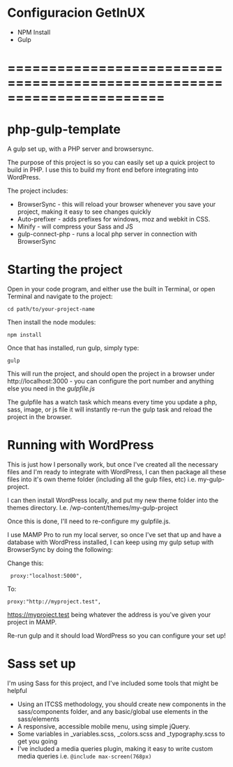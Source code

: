 # Configuracion GetInUX

- NPM Install
- Gulp


=======================================================================
=======================================================================


# php-gulp-template
A gulp set up, with a PHP server and browsersync.

The purpose of this project is so you can easily set up a quick project to build in PHP. I use this to build my front end before integrating into WordPress. 

The project includes:

- BrowserSync - this will reload your browser whenever you save your project, making it easy to see changes quickly
- Auto-prefixer - adds prefixes for windows, moz and webkit in CSS.
- Minify - will compress your Sass and JS
- gulp-connect-php - runs a local php server in connection with BrowserSync

# Starting the project

Open in your code program, and either use the built in Terminal, or open Terminal and navigate to the project:

``cd path/to/your-project-name``

Then install the node modules:

``npm install``

Once that has installed, run gulp, simply type:

``gulp``

This will run the project, and should open the project in a browser under http://localhost:3000 - you can configure the port number and anything else you need in the *gulpfile.js*

The gulpfile has a watch task which means every time you update a php, sass, image, or js file it will instantly re-run the gulp task and reload the project in the browser.

# Running with WordPress

This is just how I personally work, but once I've created all the necessary files and I'm ready to integrate with WordPress, I can then package all these files into it's own theme folder (including all the gulp files, etc) i.e. my-gulp-project.

I can then install WordPress locally, and put my new theme folder into the themes directory. I.e. /wp-content/themes/my-gulp-project

Once this is done, I'll need to re-configure my gulpfile.js.

I use MAMP Pro to run my local server, so once I've set that up and have a database with WordPress installed, I can keep using my gulp setup with BrowserSync by doing the following:

Change this:

`` proxy:"localhost:5000",``

To:

``proxy:"http://myproject.test",``

https://myproject.test being whatever the address is you've given your project in MAMP.

Re-run gulp and it should load WordPress so you can configure your set up!

# Sass set up

I'm using Sass for this project, and I've included some tools that might be helpful

- Using an ITCSS methodology, you should create new components in the sass/components folder, and any basic/global use elements in the sass/elements 
- A responsive, accessible mobile menu, using simple jQuery.
- Some variables in _variables.scss, _colors.scss and _typography.scss to get you going
- I've included a media queries plugin, making it easy to write custom media queries i.e. `@include max-screen(768px)`
